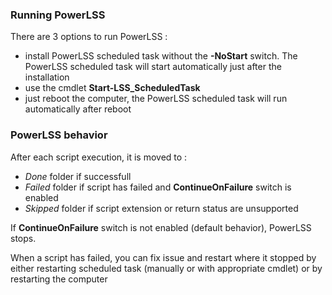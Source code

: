 
### Running PowerLSS

There are 3 options to run PowerLSS :
  - install PowerLSS scheduled task without the **-NoStart** switch. The PowerLSS scheduled task will start automatically just after the installation
  - use the cmdlet **Start-LSS_ScheduledTask**
  - just reboot the computer, the PowerLSS scheduled task will run automatically after reboot

### PowerLSS behavior

After each script execution, it is moved to :

- _Done_ folder if successfull
- _Failed_ folder if script has failed and **ContinueOnFailure** switch is enabled
- _Skipped_ folder if script extension or return status are unsupported

If **ContinueOnFailure** switch is not enabled (default behavior), PowerLSS stops.

When a script has failed, you can fix issue and restart where it stopped by either restarting scheduled task (manually or with appropriate cmdlet) or by restarting the computer
